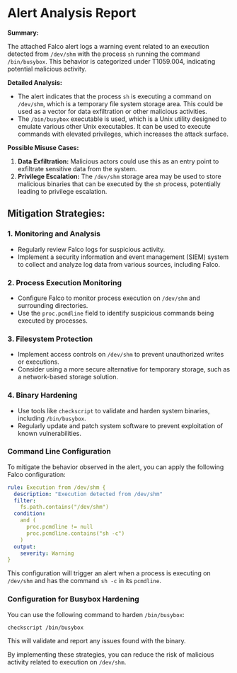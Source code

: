 **Alert Analysis Report**
==========================

**Summary:**

The attached Falco alert logs a warning event related to an execution detected from `/dev/shm` with the process `sh` running the command `/bin/busybox`. This behavior is categorized under T1059.004, indicating potential malicious activity.

**Detailed Analysis:**

* The alert indicates that the process `sh` is executing a command on `/dev/shm`, which is a temporary file system storage area. This could be used as a vector for data exfiltration or other malicious activities.
* The `/bin/busybox` executable is used, which is a Unix utility designed to emulate various other Unix executables. It can be used to execute commands with elevated privileges, which increases the attack surface.

**Possible Misuse Cases:**

1. **Data Exfiltration:** Malicious actors could use this as an entry point to exfiltrate sensitive data from the system.
2. **Privilege Escalation:** The `/dev/shm` storage area may be used to store malicious binaries that can be executed by the `sh` process, potentially leading to privilege escalation.

**Mitigation Strategies:**
---------------------------

### 1. **Monitoring and Analysis**

* Regularly review Falco logs for suspicious activity.
* Implement a security information and event management (SIEM) system to collect and analyze log data from various sources, including Falco.

### 2. **Process Execution Monitoring**

* Configure Falco to monitor process execution on `/dev/shm` and surrounding directories.
* Use the `proc.pcmdline` field to identify suspicious commands being executed by processes.

### 3. **Filesystem Protection**

* Implement access controls on `/dev/shm` to prevent unauthorized writes or executions.
* Consider using a more secure alternative for temporary storage, such as a network-based storage solution.

### 4. **Binary Hardening**

* Use tools like `checkscript` to validate and harden system binaries, including `/bin/busybox`.
* Regularly update and patch system software to prevent exploitation of known vulnerabilities.

### Command Line Configuration

To mitigate the behavior observed in the alert, you can apply the following Falco configuration:

```yaml
rule: Execution from /dev/shm {
  description: "Execution detected from /dev/shm"
  filter:
    fs.path.contains("/dev/shm")
  condition:
    and (
      proc.pcmdline != null
      proc.pcmdline.contains("sh -c")
    )
  output:
    severity: Warning
}
```

This configuration will trigger an alert when a process is executing on `/dev/shm` and has the command `sh -c` in its `pcmdline`.

### Configuration for Busybox Hardening

You can use the following command to harden `/bin/busybox`:

```bash
checkscript /bin/busybox
```

This will validate and report any issues found with the binary.

By implementing these strategies, you can reduce the risk of malicious activity related to execution on `/dev/shm`.